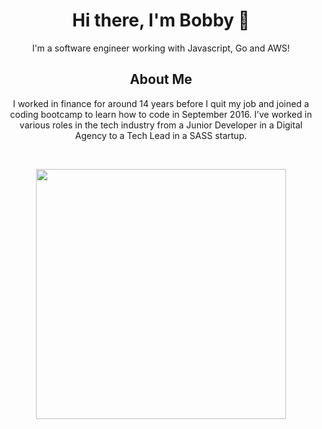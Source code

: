 <h1 align="center">Hi there, I'm Bobby 👋</h1>

<p align="center">I'm a software engineer working with Javascript, Go and AWS!</p>

<h2 align="center">About Me</h2>

<p align="center">I worked in finance for around 14 years before I quit my job and joined
          a coding bootcamp to learn how to code in September 2016. I’ve worked
          in various roles in the tech industry from a Junior Developer in a
          Digital Agency to a Tech Lead in a SASS startup.</p>
 <br/>
 <p align="center">
<img src="https://github-readme-stats.vercel.app/api/top-langs/?username=brossdev&layout=compact&theme=nightowl" width="400" />
</p>

